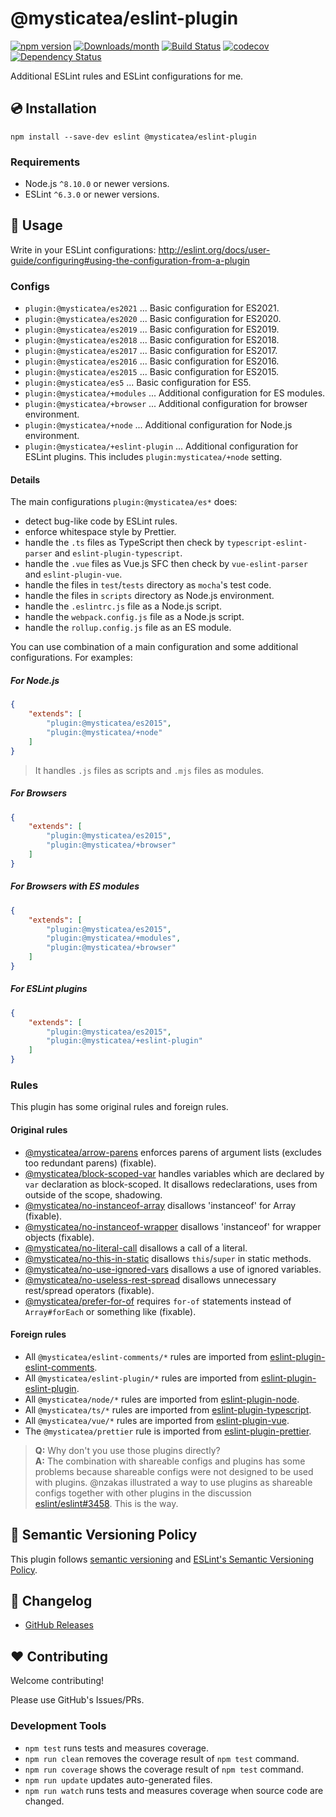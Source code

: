 # @mysticatea/eslint-plugin

[![npm version](https://img.shields.io/npm/v/@mysticatea/eslint-plugin.svg)](https://www.npmjs.com/package/@mysticatea/eslint-plugin)
[![Downloads/month](https://img.shields.io/npm/dm/@mysticatea/eslint-plugin.svg)](http://www.npmtrends.com/@mysticatea/eslint-plugin)
[![Build Status](https://github.com/mysticatea/eslint-plugin/workflows/CI/badge.svg)](https://github.com/mysticatea/eslint-plugin/actions)
[![codecov](https://codecov.io/gh/mysticatea/eslint-plugin/branch/master/graph/badge.svg)](https://codecov.io/gh/mysticatea/eslint-plugin)
[![Dependency Status](https://david-dm.org/mysticatea/eslint-plugin.svg)](https://david-dm.org/mysticatea/eslint-plugin)

Additional ESLint rules and ESLint configurations for me.

## 💿 Installation

```
npm install --save-dev eslint @mysticatea/eslint-plugin
```

### Requirements

- Node.js `^8.10.0` or newer versions.
- ESLint `^6.3.0` or newer versions.

## 📖 Usage

Write in your ESLint configurations: http://eslint.org/docs/user-guide/configuring#using-the-configuration-from-a-plugin

### Configs

- `plugin:@mysticatea/es2021` ... Basic configuration for ES2021.
- `plugin:@mysticatea/es2020` ... Basic configuration for ES2020.
- `plugin:@mysticatea/es2019` ... Basic configuration for ES2019.
- `plugin:@mysticatea/es2018` ... Basic configuration for ES2018.
- `plugin:@mysticatea/es2017` ... Basic configuration for ES2017.
- `plugin:@mysticatea/es2016` ... Basic configuration for ES2016.
- `plugin:@mysticatea/es2015` ... Basic configuration for ES2015.
- `plugin:@mysticatea/es5` ... Basic configuration for ES5.
- `plugin:@mysticatea/+modules` ... Additional configuration for ES modules.
- `plugin:@mysticatea/+browser` ... Additional configuration for browser environment.
- `plugin:@mysticatea/+node` ... Additional configuration for Node.js environment.
- `plugin:@mysticatea/+eslint-plugin` ... Additional configuration for ESLint plugins. This includes `plugin:mysticatea/+node` setting.

#### Details

The main configurations `plugin:@mysticatea/es*` does:

- detect bug-like code by ESLint rules.
- enforce whitespace style by Prettier.
- handle the `.ts` files as TypeScript then check by `typescript-eslint-parser` and `eslint-plugin-typescript`.
- handle the `.vue` files as Vue.js SFC then check by `vue-eslint-parser` and `eslint-plugin-vue`.
- handle the files in `test`/`tests` directory as `mocha`'s test code.
- handle the files in `scripts` directory as Node.js environment.
- handle the `.eslintrc.js` file as a Node.js script.
- handle the `webpack.config.js` file as a Node.js script.
- handle the `rollup.config.js` file as an ES module.

You can use combination of a main configuration and some additional configurations.
For examples:

##### For Node.js

```json
{
    "extends": [
        "plugin:@mysticatea/es2015",
        "plugin:@mysticatea/+node"
    ]
}
```

> It handles `.js` files as scripts and `.mjs` files as modules.

##### For Browsers

```json
{
    "extends": [
        "plugin:@mysticatea/es2015",
        "plugin:@mysticatea/+browser"
    ]
}
```

##### For Browsers with ES modules

```json
{
    "extends": [
        "plugin:@mysticatea/es2015",
        "plugin:@mysticatea/+modules",
        "plugin:@mysticatea/+browser"
    ]
}
```

##### For ESLint plugins

```json
{
    "extends": [
        "plugin:@mysticatea/es2015",
        "plugin:@mysticatea/+eslint-plugin"
    ]
}
```

### Rules

This plugin has some original rules and foreign rules.

#### Original rules

- [@mysticatea/arrow-parens](docs/rules/arrow-parens.md) enforces parens of argument lists (excludes too redundant parens) (fixable).
- [@mysticatea/block-scoped-var](docs/rules/block-scoped-var.md) handles variables which are declared by `var` declaration as block-scoped. It disallows redeclarations, uses from outside of the scope, shadowing.
- [@mysticatea/no-instanceof-array](docs/rules/no-instanceof-array.md) disallows 'instanceof' for Array (fixable).
- [@mysticatea/no-instanceof-wrapper](docs/rules/no-instanceof-wrapper.md) disallows 'instanceof' for wrapper objects (fixable).
- [@mysticatea/no-literal-call](docs/rules/no-literal-call.md) disallows a call of a literal.
- [@mysticatea/no-this-in-static](docs/rules/no-this-in-static.md) disallows `this`/`super` in static methods.
- [@mysticatea/no-use-ignored-vars](docs/rules/no-use-ignored-vars.md) disallows a use of ignored variables.
- [@mysticatea/no-useless-rest-spread](docs/rules/no-useless-rest-spread.md) disallows unnecessary rest/spread operators (fixable).
- [@mysticatea/prefer-for-of](docs/rules/prefer-for-of.md) requires `for-of` statements instead of `Array#forEach` or something like (fixable).

#### Foreign rules

- All `@mysticatea/eslint-comments/*` rules are imported from [eslint-plugin-eslint-comments](https://www.npmjs.com/package/eslint-plugin-eslint-comments).
- All `@mysticatea/eslint-plugin/*` rules are imported from [eslint-plugin-eslint-plugin](https://www.npmjs.com/package/eslint-plugin-eslint-plugin).
- All `@mysticatea/node/*` rules are imported from [eslint-plugin-node](https://www.npmjs.com/package/eslint-plugin-node).
- All `@mysticatea/ts/*` rules are imported from [eslint-plugin-typescript](https://www.npmjs.com/package/eslint-plugin-typescript).
- All `@mysticatea/vue/*` rules are imported from [eslint-plugin-vue](https://www.npmjs.com/package/eslint-plugin-vue).
- The `@mysticatea/prettier` rule is imported from [eslint-plugin-prettier](https://www.npmjs.com/package/eslint-plugin-prettier).

> **Q:** Why don't you use those plugins directly?<br>
> **A:** The combination with shareable configs and plugins has some problems because shareable configs were not designed to be used with plugins. @nzakas illustrated a way to use plugins as shareable configs together with other plugins in the discussion [eslint/eslint#3458](https://github.com/eslint/eslint/issues/3458#issuecomment-257161846). This is the way.

## 🚥 Semantic Versioning Policy

This plugin follows [semantic versioning](http://semver.org/) and [ESLint's Semantic Versioning Policy](https://github.com/eslint/eslint#semantic-versioning-policy).

## 📰 Changelog

- [GitHub Releases](https://github.com/mysticatea/eslint-plugin/releases)

## ❤️ Contributing

Welcome contributing!

Please use GitHub's Issues/PRs.

### Development Tools

- `npm test` runs tests and measures coverage.
- `npm run clean` removes the coverage result of `npm test` command.
- `npm run coverage` shows the coverage result of `npm test` command.
- `npm run update` updates auto-generated files.
- `npm run watch` runs tests and measures coverage when source code are changed.
